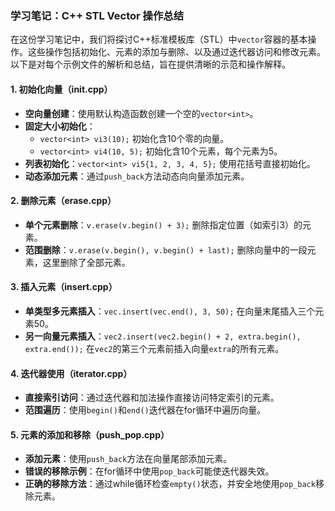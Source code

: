 ### 学习笔记：C++ STL Vector 操作总结

在这份学习笔记中，我们将探讨C++标准模板库（STL）中`vector`容器的基本操作。这些操作包括初始化、元素的添加与删除、以及通过迭代器访问和修改元素。以下是对每个示例文件的解析和总结，旨在提供清晰的示范和操作解释。

#### 1. 初始化向量（init.cpp）
- **空向量创建**：使用默认构造函数创建一个空的`vector<int>`。
- **固定大小初始化**：
    - `vector<int> vi3(10);` 初始化含10个零的向量。
    - `vector<int> vi4(10, 5);` 初始化含10个元素，每个元素为5。
- **列表初始化**：`vector<int> vi5{1, 2, 3, 4, 5};` 使用花括号直接初始化。
- **动态添加元素**：通过`push_back`方法动态向向量添加元素。

#### 2. 删除元素（erase.cpp）
- **单个元素删除**：`v.erase(v.begin() + 3);` 删除指定位置（如索引3）的元素。
- **范围删除**：`v.erase(v.begin(), v.begin() + last);` 删除向量中的一段元素，这里删除了全部元素。

#### 3. 插入元素（insert.cpp）
- **单类型多元素插入**：`vec.insert(vec.end(), 3, 50);` 在向量末尾插入三个元素50。
- **另一向量元素插入**：`vec2.insert(vec2.begin() + 2, extra.begin(), extra.end());` 在`vec2`的第三个元素前插入向量`extra`的所有元素。

#### 4. 迭代器使用（iterator.cpp）
- **直接索引访问**：通过迭代器和加法操作直接访问特定索引的元素。
- **范围遍历**：使用`begin()`和`end()`迭代器在for循环中遍历向量。

#### 5. 元素的添加和移除（push_pop.cpp）
- **添加元素**：使用`push_back`方法在向量尾部添加元素。
- **错误的移除示例**：在for循环中使用`pop_back`可能使迭代器失效。
- **正确的移除方法**：通过while循环检查`empty()`状态，并安全地使用`pop_back`移除元素。

